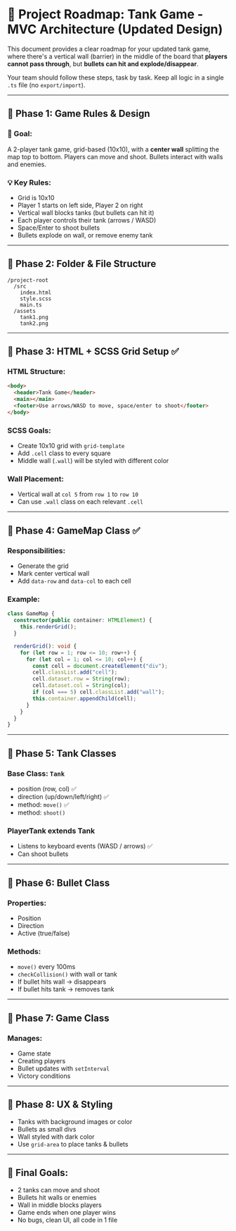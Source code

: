 # 🚀 Project Roadmap: Tank Game - MVC Architecture (Updated Design)

This document provides a clear roadmap for your updated tank game, where there's a vertical wall (barrier) in the middle of the board that **players cannot pass through**, but **bullets can hit and explode/disappear**.

Your team should follow these steps, task by task. Keep all logic in a single `.ts` file (no `export/import`).

---

## 📆 Phase 1: Game Rules & Design

### 🌟 Goal:

A 2-player tank game, grid-based (10x10), with a **center wall** splitting the map top to bottom. Players can move and shoot. Bullets interact with walls and enemies.

### 💡 Key Rules:

* Grid is 10x10 
* Player 1 starts on left side, Player 2 on right
* Vertical wall blocks tanks (but bullets can hit it)
* Each player controls their tank (arrows / WASD)
* Space/Enter to shoot bullets
* Bullets explode on wall, or remove enemy tank

---

## 📆 Phase 2: Folder & File Structure

```
/project-root
  /src
    index.html
    style.scss
    main.ts
  /assets
    tank1.png
    tank2.png
```

---

## 📆 Phase 3: HTML + SCSS Grid Setup ✅

### HTML Structure:

```html
<body>
  <header>Tank Game</header>
  <main></main>
  <footer>Use arrows/WASD to move, space/enter to shoot</footer>
</body>
```

### SCSS Goals:

* Create 10x10 grid with `grid-template`
* Add `.cell` class to every square
* Middle wall (`.wall`) will be styled with different color

### Wall Placement:

* Vertical wall at `col 5` from `row 1` to `row 10`
* Can use `.wall` class on each relevant `.cell`

---

## 📆 Phase 4: GameMap Class ✅

### Responsibilities:

* Generate the grid
* Mark center vertical wall
* Add `data-row` and `data-col` to each cell

### Example:

```ts
class GameMap {
  constructor(public container: HTMLElement) {
    this.renderGrid();
  }

  renderGrid(): void {
    for (let row = 1; row <= 10; row++) {
      for (let col = 1; col <= 10; col++) {
        const cell = document.createElement("div");
        cell.classList.add("cell");
        cell.dataset.row = String(row);
        cell.dataset.col = String(col);
        if (col === 5) cell.classList.add("wall");
        this.container.appendChild(cell);
      }
    }
  }
}
```

---

## 📆 Phase 5: Tank Classes

### Base Class: `Tank`

* position (row, col) ✅
* direction (up/down/left/right) ✅
* method: `move()` ✅
* method: `shoot()`

### PlayerTank extends Tank

* Listens to keyboard events (WASD / arrows) ✅
* Can shoot bullets

---

## 📆 Phase 6: Bullet Class

### Properties:

* Position
* Direction
* Active (true/false)

### Methods:

* `move()` every 100ms
* `checkCollision()` with wall or tank
* If bullet hits wall -> disappears
* If bullet hits tank -> removes tank

---

## 📆 Phase 7: Game Class

### Manages:

* Game state
* Creating players
* Bullet updates with `setInterval`
* Victory conditions

---

## 📆 Phase 8: UX & Styling

* Tanks with background images or color
* Bullets as small divs
* Wall styled with dark color
* Use `grid-area` to place tanks & bullets

---

## 📆 Final Goals:

* 2 tanks can move and shoot
* Bullets hit walls or enemies
* Wall in middle blocks players
* Game ends when one player wins
* No bugs, clean UI, all code in 1 file
